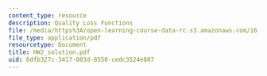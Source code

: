 ```yaml
---
content_type: resource
description: Quality Loss Functions
file: /media/https%3A/open-learning-course-data-rc.s3.amazonaws.com/16-881-robust-system-design-summer-1998/6dfb327c3417003d8550cedc3524e807_HW2_solution.pdf
file_type: application/pdf
resourcetype: Document
title: HW2_solution.pdf
uid: 6dfb327c-3417-003d-8550-cedc3524e807
---
```

